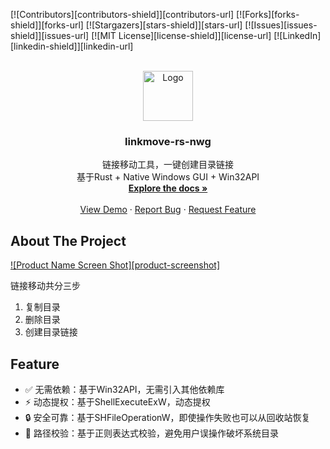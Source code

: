 <!-- Improved compatibility of back to top link: See: https://github.com/othneildrew/Best-README-Template/pull/73 -->
<a name="readme-top"></a>
<!--
*** Thanks for checking out the Best-README-Template. If you have a suggestion
*** that would make this better, please fork the repo and create a pull request
*** or simply open an issue with the tag "enhancement".
*** Don't forget to give the project a star!
*** Thanks again! Now go create something AMAZING! :D
-->



<!-- PROJECT SHIELDS -->
<!--
*** I'm using markdown "reference style" links for readability.
*** Reference links are enclosed in brackets [ ] instead of parentheses ( ).
*** See the bottom of this document for the declaration of the reference variables
*** for contributors-url, forks-url, etc. This is an optional, concise syntax you may use.
*** https://www.markdownguide.org/basic-syntax/#reference-style-links
-->
[![Contributors][contributors-shield]][contributors-url]
[![Forks][forks-shield]][forks-url]
[![Stargazers][stars-shield]][stars-url]
[![Issues][issues-shield]][issues-url]
[![MIT License][license-shield]][license-url]
[![LinkedIn][linkedin-shield]][linkedin-url]



<!-- PROJECT LOGO -->
<br />
<div align="center">
  <a href="https://github.com/jawide/linkmove-rs-nwg">
    <img src="icon.ico" alt="Logo" width="80" height="80">
  </a>

<h3 align="center">linkmove-rs-nwg</h3>

  <p align="center">
    链接移动工具，一键创建目录链接
    <br />
    基于Rust + Native Windows GUI + Win32API
    <br />
    <a href="https://github.com/jawide/linkmove-rs-nwg"><strong>Explore the docs »</strong></a>
    <br />
    <br />
    <a href="https://github.com/jawide/linkmove-rs-nwg">View Demo</a>
    ·
    <a href="https://github.com/jawide/linkmove-rs-nwg/issues">Report Bug</a>
    ·
    <a href="https://github.com/jawide/linkmove-rs-nwg/issues">Request Feature</a>
  </p>
</div>

<!-- ABOUT THE PROJECT -->
## About The Project

[![Product Name Screen Shot][product-screenshot]](images/Snipaste_2024-02-24_15-07-24.png)

链接移动共分三步

1. 复制目录
2. 删除目录
3. 创建目录链接

## Feature

* ✅ 无需依赖：基于Win32API，无需引入其他依赖库
* ⚡ 动态提权：基于ShellExecuteExW，动态提权
* 🔒 安全可靠：基于SHFileOperationW，即使操作失败也可以从回收站恢复
* 🧭 路径校验：基于正则表达式校验，避免用户误操作破坏系统目录